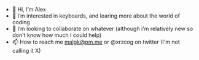 - 👋 Hi, I’m Alex
- 👀 I’m interested in keyboards, and learing more about the world of coding
- 💞️ I’m looking to collaborate on whatever (although i'm relatively new so don't know how much I could help)
- 📫 How to reach me malgk@pm.me or @xrzcog on twitter (I'm not calling it X)

<!---
Jsets/Jsets is a ✨ special ✨ repository because its `README.md` (this file) appears on your GitHub profile.
You can click the Preview link to take a look at your changes.
--->
